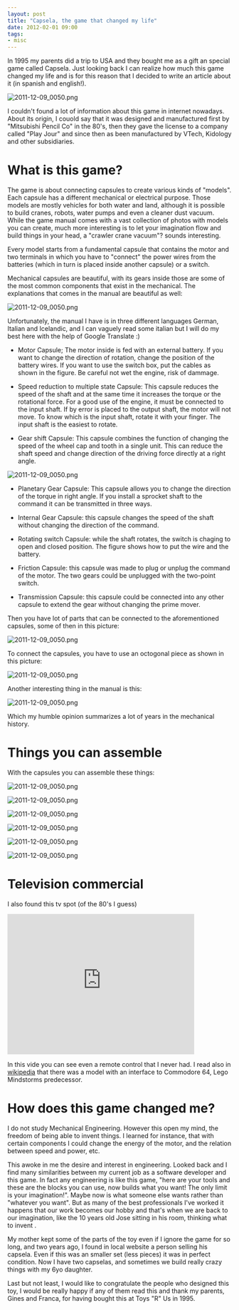 ```yaml
---
layout: post
title: "Capsela, the game that changed my life"
date: 2012-02-01 09:00
tags:
- misc 
---
```


In 1995 my parents did a trip to USA and they bought me as a gift an special game called Capsela. Just looking back I can realize how much this game changed my life and is for this reason that I decided to write an article about it (in spanish and english!).

![2011-12-09_0050.png](http://joseoncodecom.ipage.com/wp-content/uploads/images/capsela-01.png)

I couldn't found a lot of information about this game in internet nowadays. About its origin, I couold say that it was designed and manufactured first by "Mitsubishi Pencil Co" in the 80's, then they gave the license to a company called "Play Jour" and since then as been manufactured by VTech, Kidology and other subsidiaries.

What is this game?
=================

The game is about connecting capsules to create various kinds of "models". Each capsule has a different mechanical or electrical purpose. Those models are mostly vehicles for both water and land, although it is possible to build cranes, robots, water pumps and even a cleaner dust vacuum. While the game manual comes with a vast collection of photos with models you can create, much more interesting is to let your imagination flow and build things in your head, a "crawler crane vacuum"? sounds interesting.

Every model starts from a fundamental capsule that contains the motor and two terminals in which you have to "connect" the power wires from the batteries (which in turn is placed inside another capsule) or a switch.

Mechanical capsules are beautiful, with its gears inside those are some of the most common components that exist in the mechanical. The explanations that comes in the manual are beautiful as well:

![2011-12-09_0050.png](http://joseoncodecom.ipage.com/wp-content/uploads/images/capsela-02.jpg)

Unfortunately, the manual I have is in three different languages German, Italian and Icelandic, and I can vaguely read some italian but I will do my best here with the help of Google Translate :) 

*  Motor Capsule; The motor inside is fed with an external battery. If you want to change the direction of rotation, change the position of the battery wires. If you want to use the switch box, put the cables as shown in the figure. Be careful not wet the engine, risk of dammage.

*  Speed reduction to multiple state Capsule: This capsule reduces the speed of the shaft and at the same time it increases the torque or the rotational force. For a good use of the engine, it must be connected to the input shaft. If by error is placed to the output shaft, the motor will not move. To know which is the input shaft, rotate it with your finger. The input shaft is the easiest to rotate.

*  Gear shift Capsule: This capsule combines the function of changing the speed of the wheel cap and tooth in a single unit. This can reduce the shaft speed and change direction of the driving force directly at a right angle.

![2011-12-09_0050.png](http://joseoncodecom.ipage.com/wp-content/uploads/images/capsela-03.jpg)

*  Planetary Gear Capsule: This capsule allows you to change the direction of the torque in right angle. If you install a sprocket shaft to the command it can be transmitted in three ways.

*  Internal Gear Capsule: this capsule changes the speed of the shaft without changing the direction of the command.

*  Rotating switch Capsule: while the shaft rotates, the switch is chaging to open and closed position. The figure shows how to put the wire and the battery.

*  Friction Capsule: this capsule was made to plug or unplug the command of the motor. The two gears could be unplugged with the two-point switch. 

*  Transmission Capsule: this capsule could be connected into any other capsule to extend the gear without changing the prime mover.

Then you have lot of parts that can be connected to the aforementioned capsules, some of then in this picture:

![2011-12-09_0050.png](http://joseoncodecom.ipage.com/wp-content/uploads/images/capsela-06.jpg)

To connect the capsules, you have to use an octogonal piece as shown in this picture:

![2011-12-09_0050.png](http://joseoncodecom.ipage.com/wp-content/uploads/images/capsela-04.jpg)


Another interesting thing in the manual is this:

![2011-12-09_0050.png](http://joseoncodecom.ipage.com/wp-content/uploads/images/capsela-05.jpg)

Which my humble opinion summarizes a lot of years in the mechanical history. 


Things you can assemble
=======================

With the capsules you can assemble these things:

![2011-12-09_0050.png](http://joseoncodecom.ipage.com/wp-content/uploads/images/capsela-07.jpg)

![2011-12-09_0050.png](http://joseoncodecom.ipage.com/wp-content/uploads/images/capsela-08.jpg)

![2011-12-09_0050.png](http://joseoncodecom.ipage.com/wp-content/uploads/images/capsela-09.jpg)

![2011-12-09_0050.png](http://joseoncodecom.ipage.com/wp-content/uploads/images/capsela-10.jpg)

![2011-12-09_0050.png](http://joseoncodecom.ipage.com/wp-content/uploads/images/capsela-10.jpg)

![2011-12-09_0050.png](http://joseoncodecom.ipage.com/wp-content/uploads/images/capsela-11.jpg)



Television commercial
=====================

I also found this tv spot (of the 80's I guess)

<iframe width="420" height="315" src="http://www.youtube.com/embed/xXfla5LU8gc" frameborder="0" allowfullscreen></iframe>

In this vide you can see even a remote control that I never had. I read also in [wikipedia](http://en.wikipedia.org/wiki/Capsela) that there was a model with an interface to Commodore 64, Lego Mindstorms predecessor.

How does this game changed me?
==============================

I do not study Mechanical Engineering. However this open my mind, the freedom of being able to invent things. I learned for instance, that with certain components I could change the energy of the motor, and the relation between speed and power, etc.

This awoke in me the desire and interest in engineering. Looked back and I find many similarities between my current job as a software developer and this game. In fact any engineering is like this game, "here are your tools and these are the blocks you can use, now builds what you want! The only limit is your imagination!". Maybe now is what someone else wants rather than  "whatever you want". But as many of the best professionals I've worked it happens that our work becomes our hobby and that's when we are back to our imagination, like the 10 years old Jose sitting in his room, thinking what to invent .

My mother kept some of the parts of the toy even if I ignore the game for so long, and two years ago, I found in local website a person selling his capsela. Even if this was an smaller set (less pieces) it was in perfect condition. Now I have two capselas, and sometimes we build really crazy things with my 6yo daughter.

Last but not least, I would like to congratulate the people who designed this toy, I would be really happy if any of them read this and thank my parents, Gines and Franca, for having bought this at Toys "R" Us in 1995.